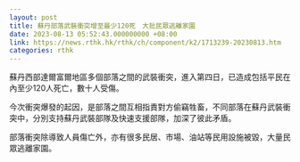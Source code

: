 ```yaml
---
layout: post
title: 蘇丹部落武裝衝突增至最少120死　大批民眾逃離家園
date: 2023-08-13 05:52:43.000000000 +08:00
link: https://news.rthk.hk/rthk/ch/component/k2/1713239-20230813.htm
categories: rthk
---
```


蘇丹西部達爾富爾地區多個部落之間的武裝衝突，進入第四日，已造成包括平民在內至少120人死亡，數十人受傷。

今次衝突爆發的起因，是部落之間互相指責對方偷竊牲畜，不同部落在蘇丹武裝衝突中，分別支持蘇丹武裝部隊及快速支援部隊，加深了彼此矛盾。

部落衝突除導致人員傷亡外，亦有很多民居、市場、油站等民用設施被毀，大量民眾逃離家園。
